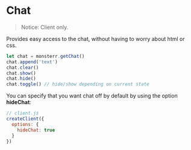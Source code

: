 # Chat

> Notice: Client only.

Provides easy access to the chat, without having to worry about html or css.

```js
let chat = monsterr.getChat() 
chat.append('text')
chat.clear()
chat.show()
chat.hide()
chat.toggle() // hide/show depending on current state
```

You can specify that you want chat off by default by using the option **hideChat**:

```js
// client.js
createClient({
  options: {
    hideChat: true
  }
})
```
